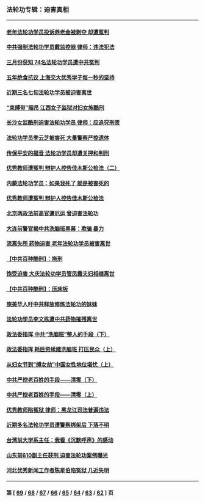 ### 法轮功专辑：迫害真相
---
#### [老年法轮功学员投诉养老金被剥夺 却遭冤判](../../pages/nf4379/n13697069.md?04100430) 
#### [中共强制法轮功学员戴监控器 律师：违法犯法](../../pages/nf4379/n13699665.md?04100430) 
#### [三月份获知 74名法轮功学员遭中共冤判](../../pages/nf4379/n13694951.md?04100430) 
#### [五年绝食抗议 上海交大优秀学子每一秒的坚持](../../pages/nf4379/n13669136.md?04100430) 
#### [近期三名七旬法轮功学员被迫害离世](../../pages/nf4379/n13688715.md?04100430) 
#### [“束缚带”捆吊 江西女子监狱对妇女施酷刑](../../pages/nf4379/n13682860.md?04100430) 
#### [长沙女监酷刑迫害法轮功学员 律师：应追究刑责](../../pages/nf4379/n13684077.md?04100430) 
#### [法轮功学员季云芝被害死 大量警察严控遗体](../../pages/nf4379/n13683424.md?04100430) 
#### [传保平安的福音 法轮功学员却遭关押和判刑](../../pages/nf4379/n13678842.md?04100430) 
#### [优秀教师遭冤判 辩护人控告佳木斯公检法（二）](../../pages/nf4379/n13672516.md?04100430) 
#### [内蒙法轮功学员：如果我死了 就是被害死的](../../pages/nf4379/n13672964.md?04100430) 
#### [优秀教师遭冤判 辩护人控告佳木斯公检法](../../pages/nf4379/n13667637.md?04100430) 
#### [北京两政法前高官遭厄运 曾迫害法轮功](../../pages/nf4379/n13664915.md?04100430) 
#### [大连前警官揭中共洗脑班黑幕：欺骗 暴力](../../pages/nf4379/n13662506.md?04100430) 
#### [流离失所 药物迫害 老年法轮功学员被害离世](../../pages/nf4379/n13660094.md?04100430) 
#### [【中共百种酷刑】：拖刑](../../pages/nf4379/n13656048.md?04100430) 
#### [饱受迫害 大庆法轮功学员管凤霞夫妇相继离世](../../pages/nf4379/n13653590.md?04100430) 
#### [【中共百种酷刑】：压床板](../../pages/nf4379/n13647678.md?04100430) 
#### [旅美华人吁中共释放修炼法轮功的妹妹](../../pages/nf4379/n13650621.md?04100430) 
#### [法轮功学员李文栋遭中共药物摧残离世](../../pages/nf4379/n13645413.md?04100430) 
#### [政法委指挥 中共“洗脑班”整人的手段（下）](../../pages/nf4379/n13642928.md?04100430) 
#### [政法委指挥 耗巨资续建洗脑班 打压民众（上）](../../pages/nf4379/n13636730.md?04100430) 
#### [从妇女节到“缚女劫”中国女性地位堪忧（上）](../../pages/nf4379/n13639944.md?04100430) 
#### [中共严控老百姓的手段——清零（下）](../../pages/nf4379/n13628364.md?04100430) 
#### [中共严控老百姓的手段——清零（上）](../../pages/nf4379/n13623997.md?04100430) 
#### [优秀教师陷冤狱 律师：黑龙江司法普遍违法](../../pages/nf4379/n13619136.md?04100430) 
#### [近期多名法轮功学员遭警察绑架后 下落不明](../../pages/nf4379/n13616482.md?04100430) 
#### [台湾前大学系主任：我看《沉默呼声》的感动](../../pages/nf4379/n13616864.md?04100430) 
#### [山东前610副主任获刑 迫害法轮功案例曝光](../../pages/nf4379/n13613775.md?04100430) 
#### [河北优秀新闻工作者陈星伯陷冤狱 几近失明](../../pages/nf4379/n13611204.md?04100430) 

---
#### 第 [ [69](./69.md?04100430) / [68](./68.md?04100430) / [67](./67.md?04100430) / [66](./66.md?04100430) / [65](./65.md?04100430) / [64](./64.md?04100430) / [63](./63.md?04100430) / [62](./62.md?04100430) ] 页

